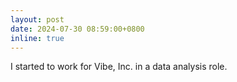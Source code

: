 ```yaml
---
layout: post
date: 2024-07-30 08:59:00+0800
inline: true
---
```


I started to work for Vibe, Inc. in a data analysis role. 